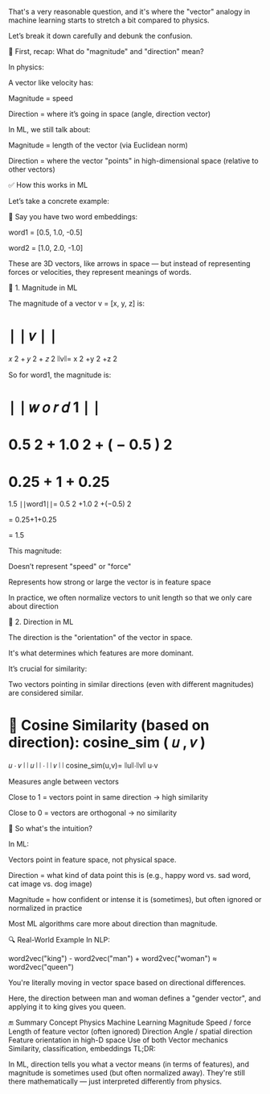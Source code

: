 That's a very reasonable question, and it's where the "vector" analogy in machine learning starts to stretch a bit compared to physics.

Let’s break it down carefully and debunk the confusion.

🔄 First, recap: What do "magnitude" and "direction" mean?

In physics:

A vector like velocity has:

Magnitude = speed

Direction = where it’s going in space (angle, direction vector)

In ML, we still talk about:

Magnitude = length of the vector (via Euclidean norm)

Direction = where the vector "points" in high-dimensional space (relative to other vectors)

✅ How this works in ML

Let’s take a concrete example:

📌 Say you have two word embeddings:

word1 = [0.5, 1.0, -0.5]

word2 = [1.0, 2.0, -1.0]

These are 3D vectors, like arrows in space — but instead of representing forces or velocities, they represent meanings of words.

🔢 1. Magnitude in ML

The magnitude of a vector v = [x, y, z] is:

∣
∣
𝑣
∣
∣
=
𝑥
2
+
𝑦
2
+
𝑧
2
∣∣v∣∣=
x
2
+y
2
+z
2
	​


So for word1, the magnitude is:

∣
∣
𝑤
𝑜
𝑟
𝑑
1
∣
∣
=
0.5
2
+
1.0
2
+
(
−
0.5
)
2
=
0.25
+
1
+
0.25
=
1.5
∣∣word1∣∣=
0.5
2
+1.0
2
+(−0.5)
2
	​

=
0.25+1+0.25
	​

=
1.5
	​


This magnitude:

Doesn’t represent "speed" or "force"

Represents how strong or large the vector is in feature space

In practice, we often normalize vectors to unit length so that we only care about direction

🧭 2. Direction in ML

The direction is the "orientation" of the vector in space.

It's what determines which features are more dominant.

It’s crucial for similarity:

Two vectors pointing in similar directions (even with different magnitudes) are considered similar.

🔁 Cosine Similarity (based on direction):
cosine_sim
(
𝑢
,
𝑣
)
=
𝑢
⋅
𝑣
∣
∣
𝑢
∣
∣
⋅
∣
∣
𝑣
∣
∣
cosine_sim(u,v)=
∣∣u∣∣⋅∣∣v∣∣
u⋅v
	​


Measures angle between vectors

Close to 1 = vectors point in same direction → high similarity

Close to 0 = vectors are orthogonal → no similarity

🧠 So what's the intuition?

In ML:

Vectors point in feature space, not physical space.

Direction = what kind of data point this is (e.g., happy word vs. sad word, cat image vs. dog image)

Magnitude = how confident or intense it is (sometimes), but often ignored or normalized in practice

Most ML algorithms care more about direction than magnitude.

🔍 Real-World Example
In NLP:

word2vec("king") - word2vec("man") + word2vec("woman") ≈ word2vec("queen")

You're literally moving in vector space based on directional differences.

Here, the direction between man and woman defines a "gender vector", and applying it to king gives you queen.

🔚 Summary
Concept	Physics	Machine Learning
Magnitude	Speed / force	Length of feature vector (often ignored)
Direction	Angle / spatial direction	Feature orientation in high-D space
Use of both	Vector mechanics	Similarity, classification, embeddings
TL;DR:

In ML, direction tells you what a vector means (in terms of features), and magnitude is sometimes used (but often normalized away). They're still there mathematically — just interpreted differently from physics.